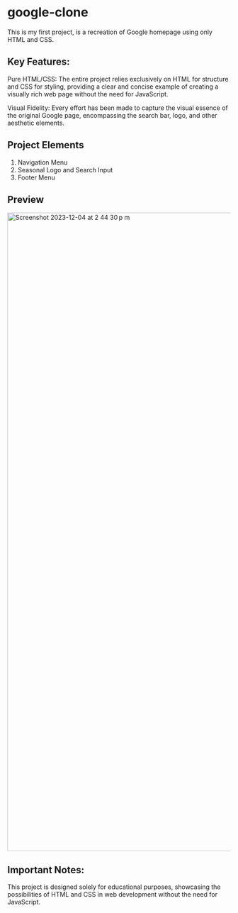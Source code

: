 # google-clone
This is my first project, is a recreation of Google homepage using only HTML and CSS. 

## Key Features:

Pure HTML/CSS: The entire project relies exclusively on HTML for structure and CSS for styling, providing a clear and concise example of creating a visually rich web page without the need for JavaScript.

Visual Fidelity: Every effort has been made to capture the visual essence of the original Google page, encompassing the search bar, logo, and other aesthetic elements.

## Project Elements
<ol>
<li>Navigation Menu</li>
<li>Seasonal Logo and Search Input</li>
<li>Footer Menu</li>
</ol>

## Preview
<img width="1440" alt="Screenshot 2023-12-04 at 2 44 30 p m" src="https://github.com/palomanierika/google-clone/assets/152633592/865061d7-b230-4221-af68-0f90a172af07">


## Important Notes:
This project is designed solely for educational purposes, showcasing the possibilities of HTML and CSS in web development without the need for JavaScript.
